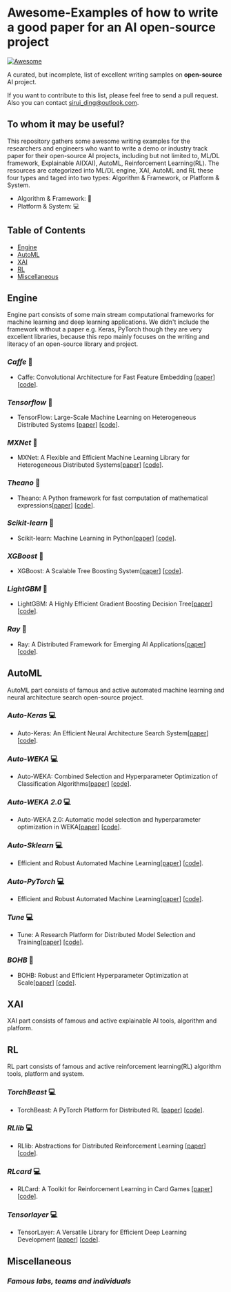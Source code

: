 # Awesome-Examples of how to write a good paper for an AI open-source project
[![Awesome](https://cdn.rawgit.com/sindresorhus/awesome/d7305f38d29fed78fa85652e3a63e154dd8e8829/media/badge.svg)](https://github.com/sindresorhus/awesome)

A curated, but incomplete, list of excellent writing samples on **open-source** AI project.

If you want to contribute to this list, please feel free to send a pull request. Also you can contact [sirui_ding@outlook.com](mailto:sirui_ding@outlook.com).


## To whom it may be useful?
This repository gathers some awesome writing examples for  the researchers and engineers who want to write a demo or industry track paper for their open-source AI projects, including but not limited to, ML/DL framework, Explainable AI(XAI), AutoML, Reinforcement Learning(RL). The resources are categorized into ML/DL engine, XAI, AutoML and RL these four types and taged into two types: Algorithm & Framework, or Platform & System.
 * Algorithm & Framework:  🚀
 * Platform & System: 💻


## Table of Contents

* [Engine](#Engine)
* [AutoML](#AutoML)
* [XAI](#XAI)
* [RL](#RL)
* [Miscellaneous](#Miscellaneous)

## Engine
Engine part consists of some main stream computational frameworks for machine learning and deep learning applications. We didn't include the framework without a paper e.g. Keras, PyTorch though they are very excellent libraries, because this repo mainly focuses on the writing and literacy of an open-source library and project.

### *Caffe* 🚀
  * Caffe: Convolutional Architecture for Fast Feature Embedding [[paper](https://arxiv.org/abs/1408.5093)] [[code](https://github.com/BVLC/caffe)].

### *Tensorflow* 🚀
  * TensorFlow: Large-Scale Machine Learning on Heterogeneous Distributed Systems [[paper](https://arxiv.org/abs/1603.04467)] [[code](https://github.com/tensorflow/tensorflow)].
  
### *MXNet* 🚀
  * MXNet: A Flexible and Efficient Machine Learning Library for Heterogeneous Distributed Systems[[paper](https://arxiv.org/abs/1512.01274)] [[code](https://github.com/apache/incubator-mxnet)].

### *Theano* 🚀
  * Theano: A Python framework for fast computation of mathematical expressions[[paper](https://arxiv.org/abs/1605.02688)] [[code](https://github.com/Theano/Theano)].

### *Scikit-learn* 🚀
  * Scikit-learn: Machine Learning in Python[[paper](https://arxiv.org/abs/1201.0490)] [[code](https://github.com/scikit-learn/scikit-learn)].
  
### *XGBoost* 🚀
  * XGBoost: A Scalable Tree Boosting System[[paper](https://arxiv.org/abs/1603.02754)] [[code](https://github.com/dmlc/xgboost)].
  
### *LightGBM* 🚀
  * LightGBM: A Highly Efficient Gradient Boosting Decision Tree[[paper](https://papers.nips.cc/paper/6907-lightgbm-a-highly-efficient-gradient-boosting-decision-tree.pdf)] [[code](https://github.com/microsoft/LightGBM)].
  
### *Ray* 🚀
  * Ray: A Distributed Framework for Emerging AI Applications[[paper](https://arxiv.org/abs/1712.05889)] [[code](https://github.com/ray-project/ray)].



## AutoML
AutoML part consists of famous and active automated machine learning and neural architecture search open-source project.

### *Auto-Keras* 💻
* Auto-Keras: An Efficient Neural Architecture Search System[[paper](http://delivery.acm.org/10.1145/3340000/3330648/p1946-jin.pdf?ip=203.205.141.43&id=3330648&acc=OPENTOC&key=39FCDE838982416F%2E39FCDE838982416F%2E4D4702B0C3E38B35%2E9F04A3A78F7D3B8D&__acm__=1573543788_96264faeb8afbfe17a8ea3a47ecfdfb1)] [[code](https://github.com/keras-team/autokeras)].

### *Auto-WEKA* 💻
  * Auto-WEKA: Combined Selection and Hyperparameter Optimization of Classification Algorithms[[paper](https://arxiv.org/abs/1208.3719)] [[code](https://github.com/automl/autoweka)].
  
### *Auto-WEKA 2.0* 💻
  * Auto-WEKA 2.0: Automatic model selection and hyperparameter optimization in WEKA[[paper](https://www.cs.ubc.ca/labs/beta/Projects/autoweka/papers/16-599.pdf)] [[code](https://github.com/automl/autoweka)].
  
 ### *Auto-Sklearn* 💻
  * Efficient and Robust Automated Machine Learning[[paper](https://ml.informatik.uni-freiburg.de/papers/15-NIPS-auto-sklearn-preprint.pdf)] [[code](https://github.com/automl/auto-sklearn)].
 
 ### *Auto-PyTorch* 💻
  * Efficient and Robust Automated Machine Learning[[paper](https://ml.informatik.uni-freiburg.de/papers/16-AUTOML-AutoNet.pdf)] [[code](https://github.com/automl/Auto-PyTorch)].
  
 ### *Tune* 💻
  * Tune: A Research Platform for Distributed Model Selection and Training[[paper](https://arxiv.org/abs/1807.05118)] [[code](https://github.com/ray-project/ray/tree/master/python/ray/tune)].
  
 ### *BOHB* 🚀
  * BOHB: Robust and Efficient Hyperparameter Optimization at Scale[[paper](https://ml.informatik.uni-freiburg.de/papers/18-ICML-BOHB.pdf)] [[code](https://github.com/automl/HpBandSter)].
 


## XAI
XAI part consists of famous and active explainable AI tools, algorithm and platform.


## RL
RL part consists of famous and active reinforcement learning(RL) algorithm tools, platform and system.

### *TorchBeast* 💻
* TorchBeast: A PyTorch Platform for Distributed RL [[paper](https://arxiv.org/abs/1910.03552)] [[code](https://github.com/facebookresearch/torchbeast)].

### *RLlib* 💻
* RLlib: Abstractions for Distributed Reinforcement Learning [[paper](https://arxiv.org/abs/1712.09381)] [[code](https://github.com/ray-project/ray/tree/master/rllib)].

### *RLcard* 💻
* RLCard: A Toolkit for Reinforcement Learning in Card Games [[paper](https://arxiv.org/abs/1910.04376)] [[code](https://github.com/datamllab/rlcard)].

### *Tensorlayer* 💻
* TensorLayer: A Versatile Library for Efficient Deep Learning Development [[paper](https://arxiv.org/abs/1707.08551)] [[code](https://github.com/tensorlayer/tensorlayer)].


## Miscellaneous

### *Famous labs, teams and individuals*


